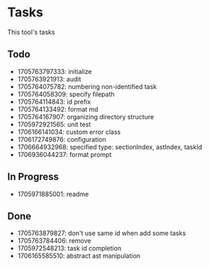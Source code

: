 # Tasks

This tool's tasks

## Todo

* 1705763797333: initialize
* 1705763921913: audit
* 1705764075782: numbering non-identified task
* 1705764058309: specify filepath
* 1705764114843: id prefix
* 1705764133492: format md
* 1705764167907: organizing directory structure
* 1705972921565: unit test
* 1706166141034: custom error class
* 1706172749876: configuration
* 1706664932968: specified type: sectionIndex, astIndex, taskId
* 1706936044237: format prompt

## In Progress

* 1705971885001: readme

## Done

* 1705763879827: don't use same id when add some tasks
* 1705763784406: remove
* 1705972548213: task id completion
* 1706165585510: abstract ast manipulation
